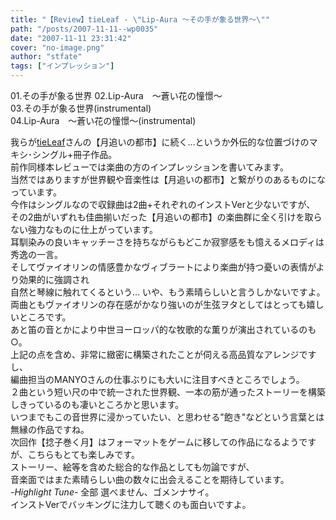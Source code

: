```yaml
---
title: "【Review】tieLeaf - \"Lip-Aura ～その手が象る世界～\""
path: "/posts/2007-11-11--wp0035"
date: "2007-11-11 23:31:42"
cover: "no-image.png"
author: "stfate"
tags: ["インプレッション"]
---
```


<style type="text/css">
<!--
p {white-space: pre-wrap};
-->
</style>

01.その手が象る世界
02.Lip-Aura　～蒼い花の憧憬～
03.その手が象る世界(instrumental)
04.Lip-Aura　～蒼い花の憧憬～(instrumental)
<br>

<!--more-->
我らが<a href="http://tieleaf.net/" target="_blank">tieLeaf</a>さんの【月追いの都市】に続く…というか外伝的な位置づけのマキシ･シングル+冊子作品。
前作同様本レビューでは楽曲の方のインプレッションを書いてみます。
当然ではありますが世界観や音楽性は【月追いの都市】と繋がりのあるものになっています。
今作はシングルなので収録曲は2曲+それぞれのインストVerと少ないですが、
その2曲がいずれも佳曲揃いだった【月追いの都市】の楽曲群に全く引けを取らない強力なものに仕上がっています。
耳馴染みの良いキャッチーさを持ちながらもどこか寂寥感をも憶えるメロディは秀逸の一言。
そしてヴァイオリンの情感豊かなヴィブラートにより楽曲が持つ憂いの表情がより効果的に強調され
自然と琴線に触れてくるという…
いや、もう素晴らしいと言うしかないですよ。
両曲ともヴァイオリンの存在感がかなり強いのが生弦ヲタとしてはとっても嬉しいところです。
あと笛の音とかにより中世ヨーロッパ的な牧歌的な薫りが演出されているのも○。
上記の点を含め、非常に緻密に構築されたことが伺える高品質なアレンジですし、
編曲担当のMANYOさんの仕事ぶりにも大いに注目すべきところでしょう。
２曲という短い尺の中で統一された世界観、一本の筋が通ったストーリーを構築しきっているのも凄いところかと思います。
いつまでもこの音世界に浸かっていたい、と思わせる"飽き"などという言葉とは無縁の作品ですね。
次回作【捻子巻く月】はフォーマットをゲームに移しての作品になるようですが、こちらもとても楽しみです。
ストーリー、絵等を含めた総合的な作品としても勿論ですが、
音楽面ではまた素晴らしい曲の数々に出会えることを期待しています。
<em>-Highlight Tune-</em>
全部
選べません、ゴメンナサイ。
インストVerでバッキングに注力して聴くのも面白いですよ。

